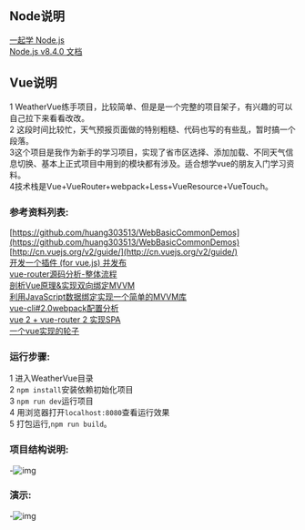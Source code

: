 ## Node说明

[一起学 Node.js](https://github.com/nswbmw/N-blog)</br>
[Node.js v8.4.0 文档](http://nodejs.cn/api/)</br>

## Vue说明

1 WeatherVue练手项目，比较简单、但是是一个完整的项目架子，有兴趣的可以自己拉下来看看改改。</br>
2 这段时间比较忙，天气预报页面做的特别粗糙、代码也写的有些乱，暂时搞一个段落。</br>
3这个项目是我作为新手的学习项目，实现了省市区选择、添加加载、不同天气信息切换、基本上正式项目中用到的模块都有涉及。适合想学vue的朋友入门学习资料。</br>
4技术栈是Vue+VueRouter+webpack+Less+VueResource+VueTouch。

### 参考资料列表:

[https://github.com/huang303513/WebBasicCommonDemos](https://github.com/huang303513/WebBasicCommonDemos)</br>
[http://cn.vuejs.org/v2/guide/](http://cn.vuejs.org/v2/guide/)</br>
[开发一个插件 (for vue.js) 并发布](https://gold.xitu.io/entry/5846978a128fe1006c59db9f)</br>
[vue-router源码分析-整体流程](https://gold.xitu.io/post/584040e1ac502e006cbedb23)</br>
[剖析Vue原理&实现双向绑定MVVM](https://segmentfault.com/a/1190000006599500)</br>
[利用JavaScript数据绑定实现一个简单的MVVM库](https://segmentfault.com/a/1190000004847657)</br>
[vue-cli#2.0webpack配置分析](https://gold.xitu.io/post/584e48b2ac502e006c74a120)</br>
[vue 2 + vue-router 2 实现SPA](http://www.tuicool.com/articles/bu6FJ3e)</br>
[一个vue实现的轮子](https://zhuanlan.zhihu.com/p/24435564)</br>

### 运行步骤:

1 进入WeatherVue目录</br>
2 `npm install`安装依赖初始化项目</br>
3 `npm run dev`运行项目</br>
4 用浏览器打开`localhost:8080`查看运行效果</br>
5 打包运行,`npm run build`。

### 项目结构说明:

-![img](https://github.com/huang303513/Node.jsAndVue/blob/master/gif/info.png)</br>

### 演示:

-![img](https://github.com/huang303513/Node.jsAndVue/blob/master/gif/play.gif)</br>








